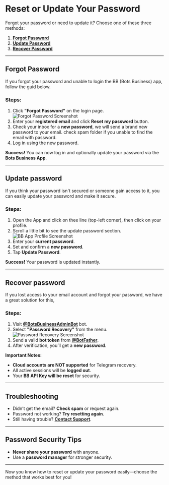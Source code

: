# Reset or Update Your Password  

Forgot your password or need to update it? Choose one of these three methods:  

1. **[Forgot Password](#forgot-password)**
2. **[Update Password](#update-password)**
3. **[Recover Password](#recover-password)**  

---

## Forgot Password

If you forgot your password and unable to login the BB (Bots Business) app, follow the guid below.  

### Steps:  
1. Click **"Forgot Password"** on the login page.  
   ![Forgot Password Screenshot](https://i.ibb.co/NgCkGYkg/20250130-133557.png)  
2. Enter your **registered email** and click **Reset my password** button.  
3. Check your inbox for a **new password**, we will send a brand new password to your email. check spam folder if you unable to find the email with password.  
4. Log in using the new password.

**Success!** You can now log in and optionally update your password via the **Bots Business App**.  

---

## Update password  

If you think your password isn't secured or someone gain access to it, you can easily update your password and make it secure. 

### Steps:  
1. Open the App and click on thee line (top-left corner), then click on your profile.
2. Scroll a little bit to see the update password section.  
   ![BB App Profile Screenshot](https://i.ibb.co/R4kcBRF6/Screenshot-2025-01-30-13-57-26-947-bb-app-com-bots-business-edit.jpg)  
3. Enter your **current password**.  
4. Set and confirm a **new password**.  
5. Tap **Update Password**.  

**Success!** Your password is updated instantly.  

---

## Recover password 

If you lost access to your email account and forgot your password, we have a great solution for this,

### Steps:  
1. Visit **[@BotsBusinessAdminBot](https://t.me/BotsBusinessAdminBot)** bot.  
2. Select **"Password Recovery"** from the menu.  
   ![Password Recovery Screenshot](https://i.ibb.co/s9SZWtqH/20250130-140635.jpg)  
3. Send a valid **bot token** from **[@BotFather](https://t.me/BotFather)**.  
4. After verification, you’ll get a **new password**.  

**Important Notes:**  
- **Cloud accounts are NOT supported** for Telegram recovery.  
- All active sessions will be **logged out**.  
- Your **BB API Key will be reset** for security.  

---

## Troubleshooting  

- Didn’t get the email? **Check spam** or request again.  
- Password not working? **Try resetting again**.  
- Still having trouble? **[Contact Support](https://t.me/BotsBusinessAdmin)**.  

---

## Password Security Tips  

- **Never share your password** with anyone.  
- Use a **password manager** for stronger security.  

---

Now you know how to reset or update your password easily—choose the method that works best for you!
